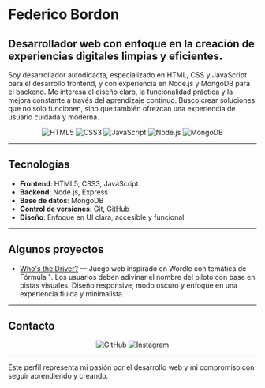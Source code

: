 # Federico Bordon

## Desarrollador web con enfoque en la creación de experiencias digitales limpias y eficientes.

Soy desarrollador autodidacta, especializado en HTML, CSS y JavaScript para el desarrollo frontend, y con experiencia en Node.js y MongoDB para el backend. Me interesa el diseño claro, la funcionalidad práctica y la mejora constante a través del aprendizaje continuo. Busco crear soluciones que no solo funcionen, sino que también ofrezcan una experiencia de usuario cuidada y moderna.

<div align="center">
  <img src="https://img.shields.io/badge/HTML5-E34F26?style=for-the-badge&logo=html5&logoColor=white" alt="HTML5">
  <img src="https://img.shields.io/badge/CSS3-1572B6?style=for-the-badge&logo=css3&logoColor=white" alt="CSS3">
  <img src="https://img.shields.io/badge/JavaScript-F7DF1E?style=for-the-badge&logo=javascript&logoColor=black" alt="JavaScript">
  <img src="https://img.shields.io/badge/Node.js-339933?style=for-the-badge&logo=nodedotjs&logoColor=white" alt="Node.js">
  <img src="https://img.shields.io/badge/MongoDB-47A248?style=for-the-badge&logo=mongodb&logoColor=white" alt="MongoDB">
</div>

---

## Tecnologías

- **Frontend**: HTML5, CSS3, JavaScript  
- **Backend**: Node.js, Express  
- **Base de datos**: MongoDB  
- **Control de versiones**: Git, GitHub  
- **Diseño**: Enfoque en UI clara, accesible y funcional  

---

## Algunos proyectos

- [Who's the Driver?]([https://github.com/tuusuario/portafolio](https://federicobordon09-dev.github.io/whosthedriver/)) — Juego web inspirado en Wordle con temática de Fórmula 1. Los usuarios deben adivinar el nombre del piloto con base en pistas visuales. Diseño responsive, modo oscuro y enfoque en una experiencia fluida y minimalista.  

---

## Contacto

<div align="center">
  <a href="https://github.com/federicobordon09-dev">
    <img src="https://img.shields.io/badge/GitHub-100000?style=for-the-badge&logo=github&logoColor=white" alt="GitHub">
  </a>
  <a href="https://www.instagram.com/soyelmorocho_/">
    <img src="https://img.shields.io/badge/Instagram-E4405F?style=for-the-badge&logo=instagram&logoColor=white" alt="Instagram">
  </a>
</div>

---

Este perfil representa mi pasión por el desarrollo web y mi compromiso con seguir aprendiendo y creando.
